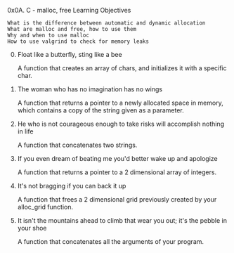 0x0A. C - malloc, free
Learning Objectives

    What is the difference between automatic and dynamic allocation
    What are malloc and free, how to use them
    Why and when to use malloc
    How to use valgrind to check for memory leaks

0. Float like a butterfly, sting like a bee

    A function that creates an array of chars, and initializes it with a specific char.

1. The woman who has no imagination has no wings

    A function that returns a pointer to a newly allocated space in memory, which contains a copy of the string given as a parameter.

2. He who is not courageous enough to take risks will accomplish nothing in life

    A function that concatenates two strings.

3. If you even dream of beating me you'd better wake up and apologize

    A function that returns a pointer to a 2 dimensional array of integers.

4. It's not bragging if you can back it up

    A function that frees a 2 dimensional grid previously created by your alloc_grid function.

5. It isn't the mountains ahead to climb that wear you out; it's the pebble in your shoe

    A function that concatenates all the arguments of your program.

